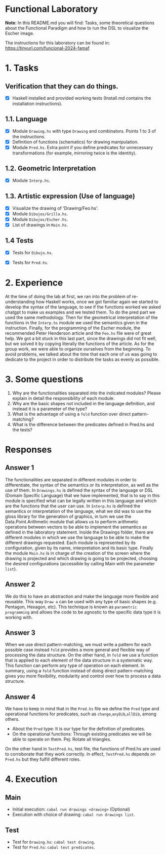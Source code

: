 
# Functional Laboratory

**Note**: In this README.md you will find: Tasks, some theoretical questions about the Functional Paradigm and how to run the DSL to visualize the Escher image.

The instructions for this laboratory can be found in: https://tinyurl.com/funcional-2024-famaf

# 1. Tasks

## Verification that they can do things.
- [X] Haskell installed and provided working tests (Install.md contains the installation instructions).

## 1.1. Language
- [X] Module `Drawing.hs` with type `Drawing` and combinators. Points 1 to 3 of the instructions.
- [X] Definition of functions (schematics) for drawing manipulation.
- [X] Module `Pred.hs`. Extra point if you define predicates for unnecessary transformations (for example, mirroring twice is the identity).

## 1.2. Geometric Interpretation
- [X] Module `Interp.hs`.

## 1.3. Artistic expression (Use of language)
- [X] Visualize the drawing of 'Drawing/Feo.hs'.
- [X] Module `Dibujos/Grilla.hs`.
- [X] Module `Dibujos/Escher.hs`.
- [X] List of drawings in `Main.hs`.

## 1.4 Tests
- [X] Tests for `Dibujo.hs`.
- [X] Tests for `Pred.hs`.


# 2. Experience
At the time of doing the lab at first, we ran into the problem of re-understanding how Haskell works, once we got familiar again we started to develop the syntax of the language, to see if the functions worked we asked chatgpt to make us examples and we tested them. To do the pred part we used the same methodology. Then for the geometrical interpretation of the functions in the `Interp.hs` module we used the semantics given in the instruction.  Finally, for the programming of the Escher module, the recommended Peter Henderson article and the `Feo.hs` file were of great help. We got a bit stuck in this last part, since the drawings did not fit well, but we solved it by copying literally the functions of the article.
As for the group work, we were able to organize ourselves from the beginning. To avoid problems, we talked about the time that each one of us was going to dedicate to the project in order to distribute the tasks as evenly as possible.


# 3. Some questions

1. Why are the functionalities separated into the indicated modules? Please explain in detail the responsibility of each module.
2. Why are the basic shapes not included in the language definition, and instead it is a parameter of the type?
3. What is the advantage of using a `fold` function over direct pattern-matching?
4. What is the difference between the predicates defined in Pred.hs and the tests?


# Responses

## Answer 1
The functionalities are separated in different modules in order to differentiate, the syntax of the semantics or its interpretation, as well as the use of them.
In `Drawings.hs` is defined the syntax of the language or DSL (Domain Specific Language) that we have implemented, that is to say in this module is specified what can be legally written in this language and which are the functions that the user can use.
In `Interp.hs` is defined the semantics or interpretation of the language, what we did was to use the gloss library for the generation of graphics, in turn we use the Data.Point.Arithmetic module that allows us to perform arithmetic operations between vectors to be able to implement the semantics as defined in the laboratory statement. 
Inside the Drawings folder, there are different modules in which we use the language to be able to make the different drawings requested. Each module is represented by its configuration, given by its name, interpretation and its basic type.
Finally the module `Main.hs` is in charge of the creation of the screen where the drawing is projected and which drawing is going to be projected, choosing the desired configurations (accessible by calling Main with the parameter `list`).

## Answer 2
We do this to have an abstraction and make the language more flexible and reusable. This way `Draw a` can be used with any type of basic shapes (e.g. Pentagon, Hexagon, etc). 
This technique is known as `parametric programming` and allows the code to be agnostic to the specific data type it is working with.

## Answer 3
When we use direct pattern-matching, we must write a pattern for each possible case instead `fold` provides a more general and flexible way of processing the data structure.
On the other hand, in `fold` we use a function that is applied to each element of the data structure in a systematic way. This function can perform any type of operation on each element.
In summary, using a `fold` function instead of doing direct pattern-matching gives you more flexibility, modularity and control over how to process a data structure.

## Answer 4
We have to keep in mind that in the `Pred.hs` file we define the `Pred` type and operational functions for predicates, such as `change`,`anyDib`,`allDib`, among others.

* About the `Pred` type: It is our type for the definition of predicates.
* On the operational functions: Through existing predicates we will be able to operate on them. Pej: Rotate all triangles.

On the other hand in `TestPred.hs`, test file, the functions of Pred.hs are used to corroborate that they work correctly. In effect, `TestPred.hs` depends on `Pred.hs` but they fulfill different roles.

# 4. Execution

## Main
- Initial execution: `cabal run drawings <drawing>` (Optional)
- Execution with choice of drawing: `cabal run drawings list`.

## Test
- Test for `Drawing.hs`: `cabal test drawing`.
- Test for `Pred.hs`: `cabal test predicates`.



